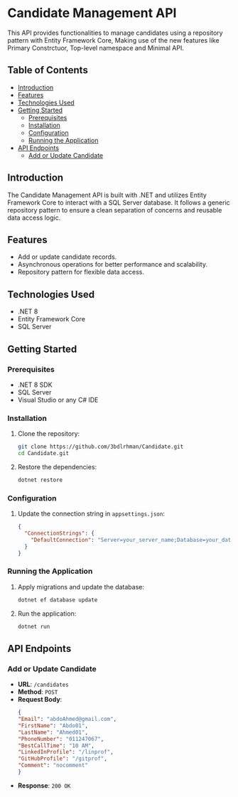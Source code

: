 # Candidate Management API

This API provides functionalities to manage candidates using a repository pattern with Entity Framework Core, Making use of the new features like Primary Constrctuor, Top-level namespace and Minimal API.

## Table of Contents

- [Introduction](#introduction)
- [Features](#features)
- [Technologies Used](#technologies-used)
- [Getting Started](#getting-started)
  - [Prerequisites](#prerequisites)
  - [Installation](#installation)
  - [Configuration](#configuration)
  - [Running the Application](#running-the-application)
- [API Endpoints](#api-endpoints)
  - [Add or Update Candidate](#add-or-update-candidate)

## Introduction

The Candidate Management API is built with .NET and utilizes Entity Framework Core to interact with a SQL Server database. It follows a generic repository pattern to ensure a clean separation of concerns and reusable data access logic.

## Features

- Add or update candidate records.
- Asynchronous operations for better performance and scalability.
- Repository pattern for flexible data access.

## Technologies Used

- .NET 8
- Entity Framework Core
- SQL Server

## Getting Started

### Prerequisites

- .NET 8 SDK
- SQL Server
- Visual Studio or any C# IDE

### Installation

1. Clone the repository:
    ```bash
    git clone https://github.com/3bdlrhman/Candidate.git
    cd Candidate.git
    ```

2. Restore the dependencies:
    ```bash
    dotnet restore
    ```

### Configuration

1. Update the connection string in `appsettings.json`:
    ```json
    {
      "ConnectionStrings": {
        "DefaultConnection": "Server=your_server_name;Database=your_database_name;User Id=your_username;Password=your_password;"
      }
    }
    ```

### Running the Application

1. Apply migrations and update the database:
    ```bash
    dotnet ef database update
    ```

2. Run the application:
    ```bash
    dotnet run
    ```

## API Endpoints

### Add or Update Candidate

- **URL**: `/candidates`
- **Method**: `POST`
- **Request Body**:
    ```json
    {
    "Email": "abdoAhmed@gmail.com",
    "FirstName": "Abdo01",
    "LastName": "Ahmed01",
    "PhoneNumber": "011247067",
    "BestCallTime": "10 AM",
    "LinkedInProfile": "/linprof",
    "GitHubProfile": "/gitprof",
    "Comment": "nocomment"
   }
    ```
- **Response**: `200 OK`

